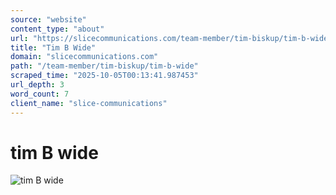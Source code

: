```yaml
---
source: "website"
content_type: "about"
url: "https://slicecommunications.com/team-member/tim-biskup/tim-b-wide"
title: "Tim B Wide"
domain: "slicecommunications.com"
path: "/team-member/tim-biskup/tim-b-wide"
scraped_time: "2025-10-05T00:13:41.987453"
url_depth: 3
word_count: 7
client_name: "slice-communications"
---
```


# tim B wide

![tim B wide](https://slicecommunications.com/wp-content/uploads/2025/02/tim-B-wide-e1741395028678-300x300.png)